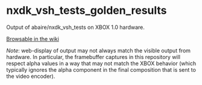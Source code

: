 nxdk_vsh_tests_golden_results
===

Output of abaire/nxdk_vsh_tests on XBOX 1.0 hardware.

[Browsable in the wiki](https://github.com/abaire/nxdk_vsh_tests_golden_results/wiki/Results)

*Note*: web-display of output may not always match the visible output from hardware.
In particular, the framebuffer captures in this repository will respect alpha values in a
way that may not match the XBOX behavior (which typically ignores the alpha component in the
final composition that is sent to the video encoder).
